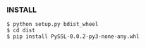 ### INSTALL
```
$ python setup.py bdist_wheel
$ cd dist
$ pip install PySSL-0.0.2-py3-none-any.whl
```


